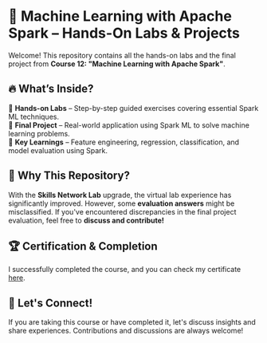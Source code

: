# 🚀 Machine Learning with Apache Spark – Hands-On Labs & Projects  

Welcome! This repository contains all the hands-on labs and the final project from **Course 12: "Machine Learning with Apache Spark"**.  

## 🔥 What’s Inside?  
📂 **Hands-on Labs** – Step-by-step guided exercises covering essential Spark ML techniques.  
📂 **Final Project** – Real-world application using Spark ML to solve machine learning problems.  
📂 **Key Learnings** – Feature engineering, regression, classification, and model evaluation using Spark.  

## 🎯 Why This Repository?  
With the **Skills Network Lab** upgrade, the virtual lab experience has significantly improved. However, some **evaluation answers** might be misclassified. If you've encountered discrepancies in the final project evaluation, feel free to **discuss and contribute!**  

## 🏆 Certification & Completion  
I successfully completed the course, and you can check my certificate [here](#).  

## 💬 Let's Connect!  
If you are taking this course or have completed it, let's discuss insights and share experiences. Contributions and discussions are always welcome!  
